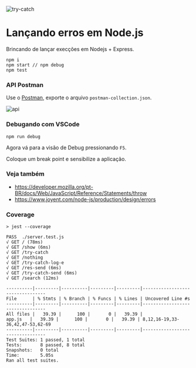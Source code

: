 ![try-catch](https://user-images.githubusercontent.com/1257048/85043242-85ec7900-b162-11ea-9d31-cd9df9d6cd47.png)

# Lançando erros em Node.js

Brincando de lançar execções em Nodejs + Express.

    npm i
    npm start // npm debug
    npm test


### API Postman

Use o [Postman](https://www.getpostman.com/), exporte o arquivo `postman-collection.json`.

![api](https://user-images.githubusercontent.com/1257048/85043361-a3b9de00-b162-11ea-9b1d-9f223370a9b8.png)


### Debugando com VSCode

    npm run debug

Agora vá para a visão de Debug pressionando `F5`.

Coloque um break point e sensibilize a aplicação.


### Veja também

+ https://developer.mozilla.org/pt-BR/docs/Web/JavaScript/Reference/Statements/throw
+ https://www.joyent.com/node-js/production/design/errors


### Coverage

    > jest --coverage

    PASS  ./server.test.js
    √ GET / (78ms)
    √ GET /show (6ms)
    √ GET /try-catch
    √ GET /nothing
    √ GET /try-catch-log-e
    √ GET /res-send (6ms)
    √ GET /try-catch-send (6ms)
    √ GET /search (12ms)

    ----------|---------|----------|---------|---------|---------------------------------
    File      | % Stmts | % Branch | % Funcs | % Lines | Uncovered Line #s
    ----------|---------|----------|---------|---------|---------------------------------
    All files |   39.39 |      100 |       0 |   39.39 |
    app.js   |   39.39 |      100 |       0 |   39.39 | 8,12,16-19,33-36,42,47-53,62-69
    ----------|---------|----------|---------|---------|---------------------------------
    Test Suites: 1 passed, 1 total
    Tests:       8 passed, 8 total
    Snapshots:   0 total
    Time:        5.05s
    Ran all test suites.